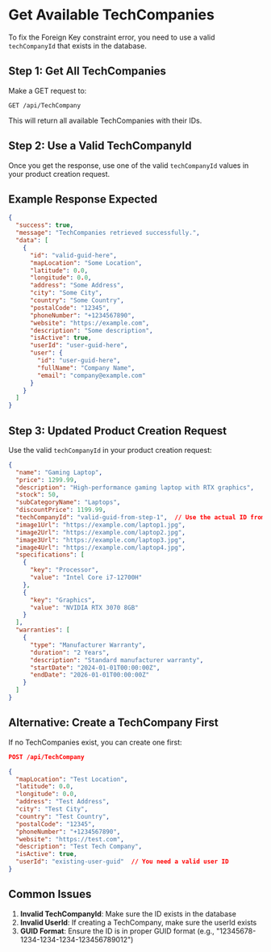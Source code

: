 # Get Available TechCompanies

To fix the Foreign Key constraint error, you need to use a valid `techCompanyId` that exists in the database.

## Step 1: Get All TechCompanies

Make a GET request to:
```
GET /api/TechCompany
```

This will return all available TechCompanies with their IDs.

## Step 2: Use a Valid TechCompanyId

Once you get the response, use one of the valid `techCompanyId` values in your product creation request.

## Example Response Expected

```json
{
  "success": true,
  "message": "TechCompanies retrieved successfully.",
  "data": [
    {
      "id": "valid-guid-here",
      "mapLocation": "Some Location",
      "latitude": 0.0,
      "longitude": 0.0,
      "address": "Some Address",
      "city": "Some City",
      "country": "Some Country",
      "postalCode": "12345",
      "phoneNumber": "+1234567890",
      "website": "https://example.com",
      "description": "Some description",
      "isActive": true,
      "userId": "user-guid-here",
      "user": {
        "id": "user-guid-here",
        "fullName": "Company Name",
        "email": "company@example.com"
      }
    }
  ]
}
```

## Step 3: Updated Product Creation Request

Use the valid `techCompanyId` in your product creation request:

```json
{
  "name": "Gaming Laptop",
  "price": 1299.99,
  "description": "High-performance gaming laptop with RTX graphics",
  "stock": 50,
  "subCategoryName": "Laptops",
  "discountPrice": 1199.99,
  "techCompanyId": "valid-guid-from-step-1",  // Use the actual ID from step 1
  "image1Url": "https://example.com/laptop1.jpg",
  "image2Url": "https://example.com/laptop2.jpg",
  "image3Url": "https://example.com/laptop3.jpg",
  "image4Url": "https://example.com/laptop4.jpg",
  "specifications": [
    {
      "key": "Processor",
      "value": "Intel Core i7-12700H"
    },
    {
      "key": "Graphics",
      "value": "NVIDIA RTX 3070 8GB"
    }
  ],
  "warranties": [
    {
      "type": "Manufacturer Warranty",
      "duration": "2 Years",
      "description": "Standard manufacturer warranty",
      "startDate": "2024-01-01T00:00:00Z",
      "endDate": "2026-01-01T00:00:00Z"
    }
  ]
}
```

## Alternative: Create a TechCompany First

If no TechCompanies exist, you can create one first:

```json
POST /api/TechCompany

{
  "mapLocation": "Test Location",
  "latitude": 0.0,
  "longitude": 0.0,
  "address": "Test Address",
  "city": "Test City",
  "country": "Test Country",
  "postalCode": "12345",
  "phoneNumber": "+1234567890",
  "website": "https://test.com",
  "description": "Test Tech Company",
  "isActive": true,
  "userId": "existing-user-guid"  // You need a valid user ID
}
```

## Common Issues

1. **Invalid TechCompanyId**: Make sure the ID exists in the database
2. **Invalid UserId**: If creating a TechCompany, make sure the userId exists
3. **GUID Format**: Ensure the ID is in proper GUID format (e.g., "12345678-1234-1234-1234-123456789012") 